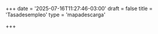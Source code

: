 +++
date = '2025-07-16T11:27:46-03:00'
draft = false
title = 'Tasadesempleo'
type = 'mapadescarga'

+++
